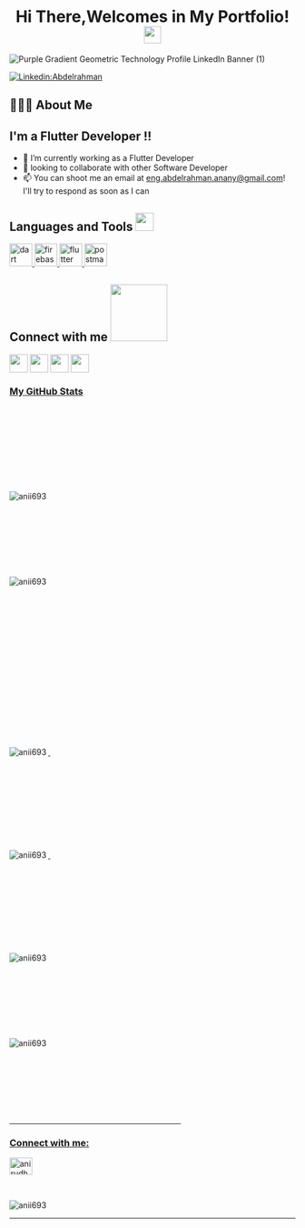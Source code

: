 <p align="center" > <h1 align="center" > Hi There,Welcomes in My Portfolio! <img src="https://user-images.githubusercontent.com/21185758/90338872-fd1c7d00-dfec-11ea-96f1-ca4245a05836.gif" width="30px"></h1></p>
  <p align="center" >
 
 ![Purple Gradient Geometric Technology Profile LinkedIn Banner  (1)](https://user-images.githubusercontent.com/88105077/157883808-762a27a1-c1c5-447c-80a1-fb892f511393.png)
 

 
  
[![Linkedin:Abdelrahman](https://img.shields.io/badge/-Abdelrahman%20Anany-black?style=flat-square&logo=Linkedin&logoColor=white&link=https://www.linkedin.com/in/abd-elrahman-anany-8132071b1/)](https://www.linkedin.com/in/abd-elrahman-anany-8132071b1/)
 

## 👨🏻‍💻 About Me

## I'm a Flutter Developer !!
- 🌱 I’m currently working as a Flutter Developer
- 👯  looking to collaborate with other Software Developer
- 📫 You can shoot me an email at eng.abdelrahman.anany@gmail.com! I'll try to respond as soon as I can
## Languages and Tools <img src = "https://media2.giphy.com/media/QssGEmpkyEOhBCb7e1/giphy.gif?cid=ecf05e47a0n3gi1bfqntqmob8g9aid1oyj2wr3ds3mg700bl&rid=giphy.gif" width = 32px> 
<p align="left"> <a href="https://dart.dev" target="_blank" rel="noreferrer"> <img src="https://www.vectorlogo.zone/logos/dartlang/dartlang-icon.svg" alt="dart" width="40" height="40"/> </a> <a href="https://firebase.google.com/" target="_blank" rel="noreferrer"> <img src="https://www.vectorlogo.zone/logos/firebase/firebase-icon.svg" alt="firebase" width="40" height="40"/> </a> <a href="https://flutter.dev" target="_blank" rel="noreferrer"> <img src="https://www.vectorlogo.zone/logos/flutterio/flutterio-icon.svg" alt="flutter" width="40" height="40"/> </a>  <a href="https://postman.com" target="_blank" rel="noreferrer"> <img src="https://www.vectorlogo.zone/logos/getpostman/getpostman-icon.svg" alt="postman" width="40" height="40"/> </a>  </p>



<h2> Connect with me <img src='https://raw.githubusercontent.com/ShahriarShafin/ShahriarShafin/main/Assets/handshake.gif' width="100px"> </h2>
<a href = 'https://www.linkedin.com/in/abd-elrahman-anany-8132071b1/'> <img width = '32px' align= 'center' src="https://raw.githubusercontent.com/rahulbanerjee26/githubAboutMeGenerator/main/icons/linked-in-alt.svg"/></a> 
<a href = 'https://twitter.com/Abdo__anany'> <img width = '32px' align= 'center' src="https://raw.githubusercontent.com/rahulbanerjee26/githubAboutMeGenerator/main/icons/twitter.svg"/></a> 
<a href = 'https://abdoanany.github.io/'> <img width = '32px' align= 'center' src="https://raw.githubusercontent.com/rahulbanerjee26/githubAboutMeGenerator/main/icons/portfolio.png"/></a> 
<a href = 'https://github.com/AbdoAnany'> <img width = '32px' align= 'center' src="https://raw.githubusercontent.com/rahulbanerjee26/githubAboutMeGenerator/main/icons/github.svg"/


<hr width="36%" >

<h3>My GitHub Stats</h3>

<br><br><br><br><br><br><br><br>
<p><img align="left" src="https://github-readme-stats.vercel.app/api/top-langs?username=abdoanany&show_icons=true&theme=dark&locale=en&layout=compact" alt="anii693" /></p>
<br><br><br><br><br><br><br><br>
<p><img align="left" src="https://github-readme-stats.vercel.app/api/top-langs?username=a-anany&show_icons=true&theme=dark&locale=en&layout=compact" alt="anii693" /></p>

<br><br><br><br><br><br><br><br>


<br><br><br><br><br><br><br><br>
<p>&nbsp;<img align="left" src="https://github-readme-stats.vercel.app/api?username=abdoanany&show_icons=true&theme=dark&locale=en" alt="anii693" /></p>
<br><br><br><br><br><br><br><br>
<p>&nbsp;<img align="left" src="https://github-readme-stats.vercel.app/api?username=a-anany&show_icons=true&theme=dark&locale=en" alt="anii693" /></p>

<br><br><br><br><br><br><br><br>


<p><img align="left" src="https://github-readme-streak-stats.herokuapp.com/?user=abdoanany&theme=dark" alt="anii693" /></p>
<br><br><br><br><br><br><br><br>
<p><img align="left" src="https://github-readme-streak-stats.herokuapp.com/?user=a-anany&theme=dark" alt="anii693" /></p>
<br><br><br><br><br><br><br><br>







<hr width="60%" >
<h3 align="left">Connect with me:</h3>
<p align="left">

  
<a href="https://www.linkedin.com/in/abd-elrahman-anany-8132071b1/" target="blank"><img align="center" src="https://raw.githubusercontent.com/rahuldkjain/github-profile-readme-generator/master/src/images/icons/Social/linked-in-alt.svg" alt="anirudh-rai-072732220" height="30" width="40" /></a>





<br>
<p align="left"> <img src="https://abdoanany.com&label=Profile%20views&color=0e75b6&style=flat" alt="anii693" /> </p>

------
